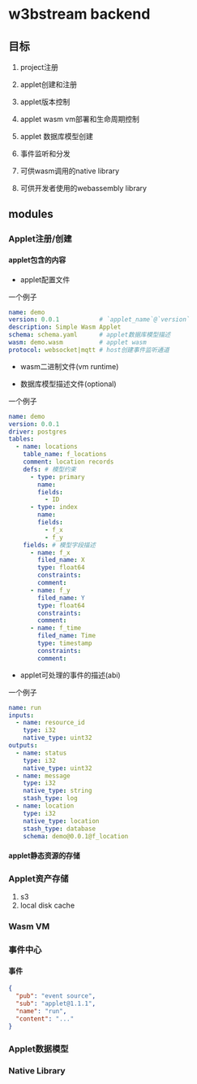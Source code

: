 # w3bstream backend

## 目标

1. project注册


1. applet创建和注册
2. applet版本控制
3. applet wasm vm部署和生命周期控制
4. applet 数据库模型创建
5. 事件监听和分发
6. 可供wasm调用的native library
7. 可供开发者使用的webassembly library

## modules

### **Applet注册/创建**

#### applet包含的内容

- applet配置文件

一个例子

```yaml
name: demo
version: 0.0.1           # `applet_name`@`version`
description: Simple Wasm Applet
schema: schema.yaml      # applet数据库模型描述
wasm: demo.wasm          # applet wasm 
protocol: websocket|mqtt # host创建事件监听通道
```

- wasm二进制文件(vm runtime)

- 数据库模型描述文件(optional)

一个例子

```yaml
name: demo
version: 0.0.1
driver: postgres
tables:
  - name: locations
    table_name: f_locations
    comment: location records
    defs: # 模型约束
      - type: primary
        name:
        fields:
          - ID
      - type: index
        name:
        fields:
          - f_x
          - f_y
    fields: # 模型字段描述
      - name: f_x
        filed_name: X
        type: float64
        constraints:
        comment:
      - name: f_y
        filed_name: Y
        type: float64
        constraints:
        comment:
      - name: f_time
        filed_name: Time
        type: timestamp
        constraints:
        comment:
```

- applet可处理的事件的描述(abi)

一个例子

```yaml
name: run
inputs:
  - name: resource_id
    type: i32
    native_type: uint32
outputs:
  - name: status
    type: i32
    native_type: uint32
  - name: message
    type: i32
    native_type: string
    stash_type: log
  - name: location
    type: i32
    native_type: location
    stash_type: database
    schema: demo@0.0.1@f_location
```

#### applet静态资源的存储

### **Applet资产存储**

1. s3
2. local disk cache

### **Wasm VM**

### **事件中心**

#### 事件

```json
{
  "pub": "event source",
  "sub": "applet@1.1.1",
  "name": "run",
  "content": "..."
}
```

### **Applet数据模型**

### **Native Library**